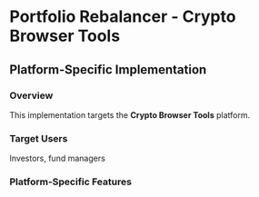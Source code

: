 # Portfolio Rebalancer - Crypto Browser Tools

## Platform-Specific Implementation

### Overview
This implementation targets the **Crypto Browser Tools** platform.

### Target Users
Investors, fund managers

### Platform-Specific Features
